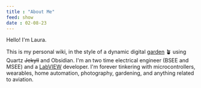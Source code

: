 ```yaml
---
title : "About Me"
feed: show
date : 02-08-23
---
```


Hello! I'm Laura. 

This is my personal wiki, in the style of a dynamic digital [garden](why-garden.md) 🪴 using Quartz ~~Jekyll~~ and Obsidian. I'm an two time electrical engineer (BSEE and MSEE) and a [LabVIEW](LabVIEW.md) developer. I'm forever tinkering with microcontrollers, wearables, home automation, photography, gardening, and anything related to aviation.